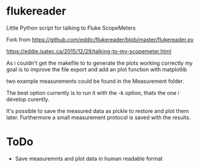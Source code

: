 # flukereader
Little Python script for talking to Fluke ScopeMeters

Fork from https://github.com/eddic/flukereader/blob/master/flukereader.py

https://eddie.isatec.ca/2015/12/29/talking-to-my-scopemeter.html

As i couldn't get the makefile to to generate the plots working correctly my goal is to improve the file export and add an plot function with matplotlib


two example measurements could be found in the Measurement folder. 

The best option currently is to run it with the -k option, thats the one i develop curently. 

It's possible to save the measured data as pickle to restore and plot them later. Furthermore a small measurement protocol is saved with the results.


# ToDo  
- Save measuremnts and plot data in human readable format

